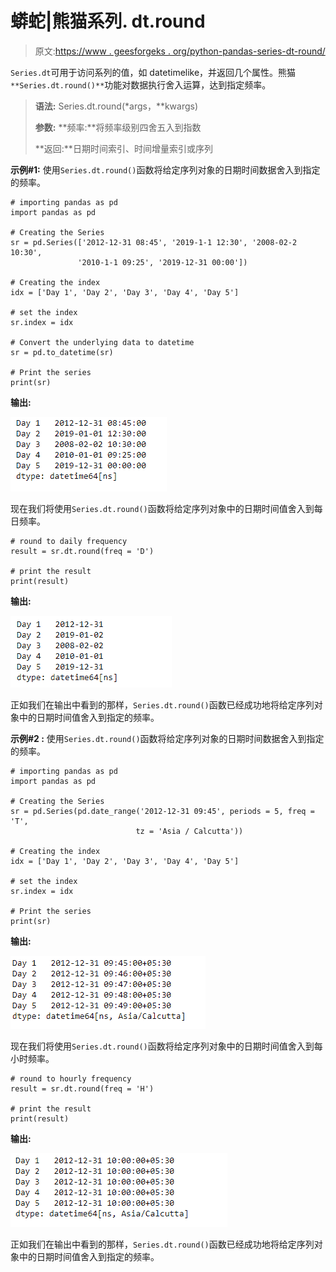 # 蟒蛇|熊猫系列. dt.round

> 原文:[https://www . geesforgeks . org/python-pandas-series-dt-round/](https://www.geeksforgeeks.org/python-pandas-series-dt-round/)

`Series.dt`可用于访问系列的值，如 datetimelike，并返回几个属性。熊猫 `**Series.dt.round()**`功能对数据执行舍入运算，达到指定频率。

> **语法:** Series.dt.round(*args，**kwargs)
> 
> **参数:**
> **频率:**将频率级别四舍五入到指数
> 
> **返回:**日期时间索引、时间增量索引或序列

**示例#1:** 使用`Series.dt.round()`函数将给定序列对象的日期时间数据舍入到指定的频率。

```
# importing pandas as pd
import pandas as pd

# Creating the Series
sr = pd.Series(['2012-12-31 08:45', '2019-1-1 12:30', '2008-02-2 10:30',
               '2010-1-1 09:25', '2019-12-31 00:00'])

# Creating the index
idx = ['Day 1', 'Day 2', 'Day 3', 'Day 4', 'Day 5']

# set the index
sr.index = idx

# Convert the underlying data to datetime 
sr = pd.to_datetime(sr)

# Print the series
print(sr)
```

**输出:**

![](img/b894302059abf4db9ded8fe3e0dfccdb.png)

现在我们将使用`Series.dt.round()`函数将给定序列对象中的日期时间值舍入到每日频率。

```
# round to daily frequency
result = sr.dt.round(freq = 'D')

# print the result
print(result)
```

**输出:**

![](img/51370866c26094cdf6ef2c59bb3f1d2a.png)

正如我们在输出中看到的那样，`Series.dt.round()`函数已经成功地将给定序列对象中的日期时间值舍入到指定的频率。

**示例#2 :** 使用`Series.dt.round()`函数将给定序列对象的日期时间数据舍入到指定的频率。

```
# importing pandas as pd
import pandas as pd

# Creating the Series
sr = pd.Series(pd.date_range('2012-12-31 09:45', periods = 5, freq = 'T',
                            tz = 'Asia / Calcutta'))

# Creating the index
idx = ['Day 1', 'Day 2', 'Day 3', 'Day 4', 'Day 5']

# set the index
sr.index = idx

# Print the series
print(sr)
```

**输出:**

![](img/51ab4112e9736d7032083ecf48b919a1.png)

现在我们将使用`Series.dt.round()`函数将给定序列对象中的日期时间值舍入到每小时频率。

```
# round to hourly frequency
result = sr.dt.round(freq = 'H')

# print the result
print(result)
```

**输出:**

![](img/4de9c6eec4eca9e6c023bcc41adbe945.png)

正如我们在输出中看到的那样，`Series.dt.round()`函数已经成功地将给定序列对象中的日期时间值舍入到指定的频率。